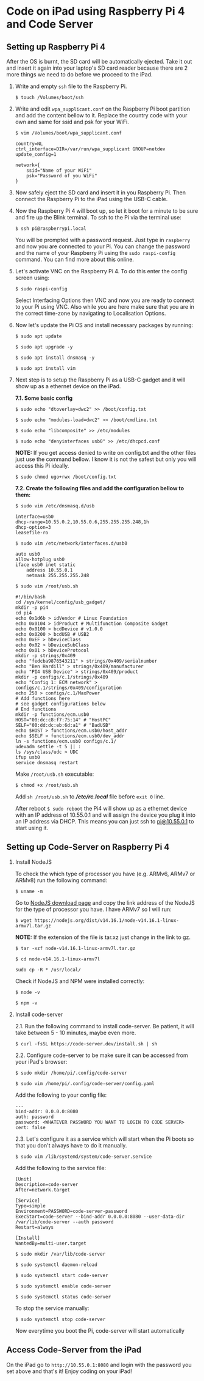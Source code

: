 # Code on iPad using Raspberry Pi 4 and Code Server

## Setting up Raspberry Pi 4

After the OS is burnt, the SD card will be automatically ejected. Take it out and insert it again into your laptop's SD card reader because there are 2 more things we need to do before we proceed to the iPad.

1.  Write and empty `ssh` file to the Raspberry Pi.

    `$ touch /Volumes/boot/ssh`

2.  Write and edit `wpa_supplicant.conf` on the Raspberry Pi boot partition and add the content bellow to it. Replace the country code with your own and same for ssid and psk for your WiFi.

    `$ vim /Volumes/boot/wpa_supplicant.conf`

    ```
    country=NL
    ctrl_interface=DIR=/var/run/wpa_supplicant GROUP=netdev
    update_config=1

    network={
        ssid="Name of your WiFi"
        psk="Password of you WiFi"
    }
    ```

3.  Now safely eject the SD card and insert it in you Raspberry Pi. Then connect the Raspberry Pi to the iPad using the USB-C cable.

4.  Now the Raspberry Pi 4 will boot up, so let it boot for a minute to be sure and fire up the Blink terminal. To ssh to the Pi via the terminal use:

    `$ ssh pi@raspberrypi.local`

    You will be prompted with a password request. Just type in `raspberry` and now you are connected to your Pi. You can change the password and the name of your Raspberry Pi using the `sudo raspi-config` command. You can find more about this online.

5.  Let's activate VNC on the Raspberry Pi 4. To do this enter the config screen using:

    `$ sudo raspi-config`

    Select Interfacing Options then VNC and now you are ready to connect to your Pi using VNC.
    Also while you are here make sure that you are in the correct time-zone by navigating to Localisation Options.

6.  Now let's update the Pi OS and install necessary packages by running:

    `$ sudo apt update`

    `$ sudo apt upgrade -y`

    `$ sudo apt install dnsmasq -y`

    `$ sudo apt install vim`

7.  Next step is to setup the Raspberry Pi as a USB-C gadget and it will show up as a ethernet device on the iPad.

    **7.1. Some basic config**

    `$ sudo echo "dtoverlay=dwc2" >> /boot/config.txt`

    `$ sudo echo "modules-load=dwc2" >> /boot/cmdline.txt`

    `$ sudo echo "libcomposite" >> /etc/modules`

    `$ sudo echo "denyinterfaces usb0" >> /etc/dhcpcd.conf`

    **NOTE:** If you get access denied to write on config.txt and the other files just use the command bellow. I know it is not the safest but only you will access this Pi ideally.

    `$ sudo chmod ugo+rwx /boot/config.txt`

    **7.2. Create the following files and add the configuration bellow to them:**

    `$ sudo vim /etc/dnsmasq.d/usb`

    ```
    interface=usb0
    dhcp-range=10.55.0.2,10.55.0.6,255.255.255.248,1h
    dhcp-option=3
    leasefile-ro
    ```

    `$ sudo vim /etc/network/interfaces.d/usb0`

    ```
    auto usb0
    allow-hotplug usb0
    iface usb0 inet static
        address 10.55.0.1
        netmask 255.255.255.248
    ```

    `$ sudo vim /root/usb.sh`

    ```
    #!/bin/bash
    cd /sys/kernel/config/usb_gadget/
    mkdir -p pi4
    cd pi4
    echo 0x1d6b > idVendor # Linux Foundation
    echo 0x0104 > idProduct # Multifunction Composite Gadget
    echo 0x0100 > bcdDevice # v1.0.0
    echo 0x0200 > bcdUSB # USB2
    echo 0xEF > bDeviceClass
    echo 0x02 > bDeviceSubClass
    echo 0x01 > bDeviceProtocol
    mkdir -p strings/0x409
    echo "fedcba9876543211" > strings/0x409/serialnumber
    echo "Ben Hardill" > strings/0x409/manufacturer
    echo "PI4 USB Device" > strings/0x409/product
    mkdir -p configs/c.1/strings/0x409
    echo "Config 1: ECM network" > configs/c.1/strings/0x409/configuration
    echo 250 > configs/c.1/MaxPower
    # Add functions here
    # see gadget configurations below
    # End functions
    mkdir -p functions/ecm.usb0
    HOST="00:dc:c8:f7:75:14" # "HostPC"
    SELF="00:dd:dc:eb:6d:a1" # "BadUSB"
    echo $HOST > functions/ecm.usb0/host_addr
    echo $SELF > functions/ecm.usb0/dev_addr
    ln -s functions/ecm.usb0 configs/c.1/
    udevadm settle -t 5 || :
    ls /sys/class/udc > UDC
    ifup usb0
    service dnsmasq restart
    ```

    Make `/root/usb.sh` executable:

    `$ chmod +x /root/usb.sh`

    Add `sh /root/usb.sh` to **_/etc/rc.local_** file before `exit 0` line.

    After reboot `$ sudo reboot` the Pi4 will show up as a ethernet device with an IP address of 10.55.0.1 and will assign the device you plug it into an IP address via DHCP. This means you can just ssh to pi@10.55.0.1 to start using it.

## Setting up Code-Server on Raspberry Pi 4

1. Install NodeJS

   To check the which type of processor you have (e.g. ARMv6, ARMv7 or ARMv8) run the following command:

   `$ uname -m`

   Go to [NodeJS download page](https://nodejs.org/en/download/) and copy the link address of the NodeJS for the type of processor you have. I have ARMv7 so I will run:

   `$ wget https://nodejs.org/dist/v14.16.1/node-v14.16.1-linux-armv7l.tar.gz`

   **NOTE:** If the extension of the file is tar.xz just change in the link to gz.

   `$ tar -xzf node-v14.16.1-linux-armv7l.tar.gz`

   `$ cd node-v14.16.1-linux-armv7l`

   `sudo cp -R * /usr/local/`

   Check if NodeJS and NPM were installed correctly:

   `$ node -v`

   `$ npm -v`

2. Install code-server

   2.1. Run the following command to install code-server. Be patient, it will take between 5 - 10 minutes, maybe even more.

   `$ curl -fsSL https://code-server.dev/install.sh | sh`

   2.2. Configure code-server to be make sure it can be accessed from your iPad's browser:

   `$ sudo mkdir /home/pi/.config/code-server`

   `$ sudo vim /home/pi/.config/code-server/config.yaml`

   Add the following to your config file:

   ```
   ---
   bind-addr: 0.0.0.0:8080
   auth: password
   password: <WHATEVER PASSWORD YOU WANT TO LOGIN TO CODE SERVER>
   cert: false
   ```

   2.3. Let's configure it as a service which will start when the Pi boots so that you don't always have to do it manually.

   `$ sudo vim /lib/systemd/system/code-server.service`

   Add the following to the service file:

   ```
   [Unit]
   Description=code-server
   After=network.target

   [Service]
   Type=simple
   Environment=PASSWORD=code-server-password
   ExecStart=code-server --bind-addr 0.0.0.0:8080 --user-data-dir /var/lib/code-server --auth password
   Restart=always

   [Install]
   WantedBy=multi-user.target
   ```
   `$ sudo mkdir /var/lib/code-server`

   `$ sudo systemctl daemon-reload`

   `$ sudo systemctl start code-server`

   `$ sudo systemctl enable code-server`

   `$ sudo systemctl status code-server`

   To stop the service manually:

   `$ sudo systemctl stop code-server`

   Now everytime you boot the Pi, code-server will start automatically

## Access Code-Server from the iPad

On the iPad go to `http://10.55.0.1:8080` and login with the password you set above and that's it! Enjoy coding on your iPad!
